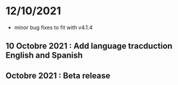 
# 12/10/2021
 - minor bug fixes to fit with v4.1.4
 
## 10 Octobre 2021 : Add language tracduction English and Spanish

## Octobre 2021 : Beta release
